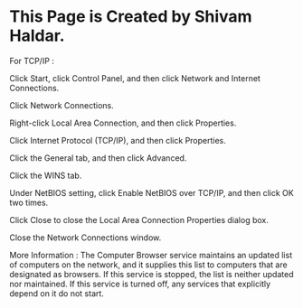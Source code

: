 # This Page is Created by Shivam Haldar.


For TCP/IP :

Click Start, click Control Panel, and then click Network and Internet Connections.

Click Network Connections.

Right-click Local Area Connection, and then click Properties.

Click Internet Protocol (TCP/IP), and then click Properties.

Click the General tab, and then click Advanced.

Click the WINS tab.

Under NetBIOS setting, click Enable NetBIOS over TCP/IP, and then click OK two times.

Click Close to close the Local Area Connection Properties dialog box.

Close the Network Connections window.

More Information :
The Computer Browser service maintains an updated list of computers on the network, and it supplies this list to computers that are designated as browsers. If this service is stopped, the list is neither updated nor maintained. If this service is turned off, any services that explicitly depend on it do not start.
